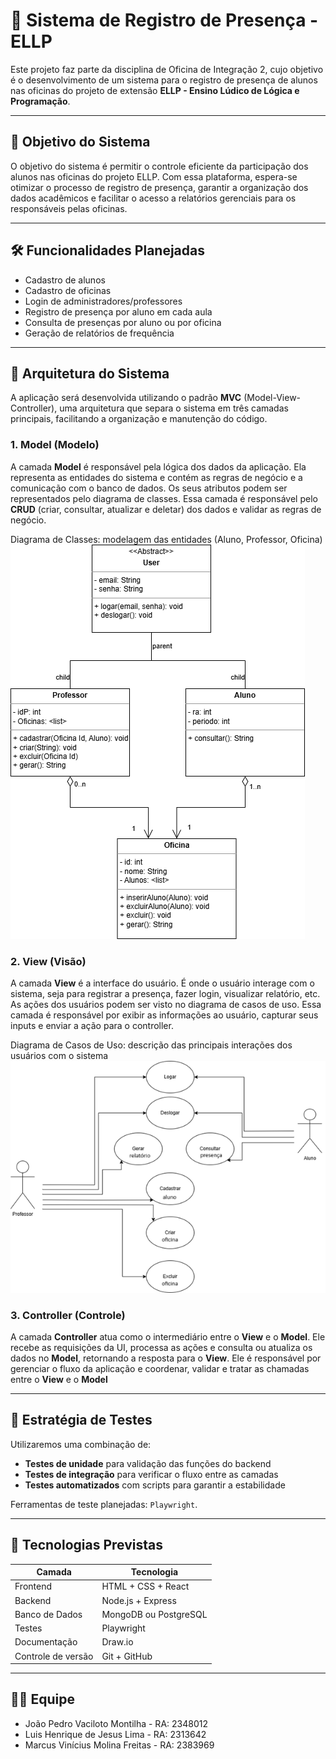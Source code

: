 # 📘 Sistema de Registro de Presença - ELLP

Este projeto faz parte da disciplina de Oficina de Integração 2, cujo objetivo é o desenvolvimento de um sistema para o registro de presença de alunos nas oficinas do projeto de extensão **ELLP - Ensino Lúdico de Lógica e Programação**.

---

## 📌 Objetivo do Sistema

O objetivo do sistema é permitir o controle eficiente da participação dos alunos nas oficinas do projeto ELLP.
Com essa plataforma, espera-se otimizar o processo de registro de presença, garantir a organização dos dados acadêmicos e facilitar o acesso a relatórios gerenciais para os responsáveis pelas oficinas.

---

## 🛠️ Funcionalidades Planejadas

- Cadastro de alunos
- Cadastro de oficinas
- Login de administradores/professores
- Registro de presença por aluno em cada aula
- Consulta de presenças por aluno ou por oficina
- Geração de relatórios de frequência

---

## 🧱 Arquitetura do Sistema

A aplicação será desenvolvida utilizando o padrão **MVC** (Model-View-Controller), uma arquitetura que separa o sistema em três camadas principais, facilitando a organização e manutenção do código.

### 1. Model (Modelo)

A camada **Model** é responsável pela lógica dos dados da aplicação. Ela representa as entidades do sistema e contém as regras de negócio e a comunicação com o banco de dados. Os seus atributos podem ser representados pelo diagrama de classes. Essa camada é responsável pelo **CRUD** (criar, consultar, atualizar e deletar) dos dados e validar as regras de negócio.

Diagrama de Classes: modelagem das entidades (Aluno, Professor, Oficina)
![Diagrama de classes](./docs/DiagramaDeClasses.drawio.png)

### 2. View (Visão)

A camada **View** é a interface do usuário. É onde o usuário interage com o sistema, seja para registrar a presença, fazer login, visualizar relatório, etc. As ações dos usuários podem ser visto no diagrama de casos de uso. Essa camada é responsável por exibir as informações ao usuário, capturar seus inputs e enviar a ação para o controller.

Diagrama de Casos de Uso: descrição das principais interações dos usuários com o sistema
![Diagrama de Casos de Uso](./docs/DiagramaDeCasosDeUso.drawio.png)

### 3. Controller (Controle)

A camada **Controller** atua como o intermediário entre o **View** e o **Model**. Ele recebe as requisições da UI, processa as ações e consulta ou atualiza os dados no **Model**, retornando a resposta para o **View**. Ele é responsável por gerenciar o fluxo da aplicação e coordenar, validar e tratar as chamadas entre o **View** e o **Model**

---

## 🧪 Estratégia de Testes

Utilizaremos uma combinação de:

- **Testes de unidade** para validação das funções do backend
- **Testes de integração** para verificar o fluxo entre as camadas
- **Testes automatizados** com scripts para garantir a estabilidade

Ferramentas de teste planejadas: `Playwright`.

---

## 🧰 Tecnologias Previstas

| Camada             | Tecnologia            |
|--------------------|-----------------------|
| Frontend           | HTML + CSS + React    |
| Backend            | Node.js + Express     |
| Banco de Dados     | MongoDB ou PostgreSQL |
| Testes             | Playwright            |
| Documentação       | Draw.io               |
| Controle de versão | Git + GitHub          |

---

## 👨‍💻 Equipe

- João Pedro Vaciloto Montilha - RA: 2348012
- Luis Henrique de Jesus Lima - RA: 2313642
- Marcus Vinícius Molina Freitas - RA: 2383969
